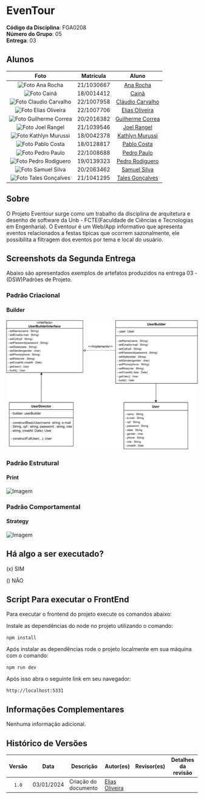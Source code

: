 # EvenTour

**Código da Disciplina**: FGA0208<br>
**Número do Grupo**: 05<br>
**Entrega**: 03<br>

## Alunos
|Foto| Matrícula | Aluno |
| :--: | :--: | :--: |
|<img src="https://avatars.githubusercontent.com/u/90392277?v=4" width="100px;" alt="Foto Ana Rocha"/>| 21/1030667  | [Ana Rocha][AnaGH]| 
|<img src="https://avatars.githubusercontent.com/u/49414401?v=4" width="100px;" alt="Foto Cainã"/>| 18/0014412  | [Cainã][CainaGH] |
|<img src="https://avatars.githubusercontent.com/u/79493200?v=4" width="100px;" alt="Foto Claudio Carvalho"/>| 22/1007958  | [Cláudio Carvalho][ClaudioGH] |
|<img src="https://avatars.githubusercontent.com/u/101871853?v=4" width="100px;" alt="Foto Elias Oliveira"/>| 22/1007706  | [Elias Oliveira][EliasGH] |
|<img src="https://avatars.githubusercontent.com/u/88345985?v=4" width="100px;" alt="Foto Guilherme Correa"/>| 20/2016382  | [Guilherme Correa][GuilhermeGH] |
|<img src="https://avatars.githubusercontent.com/u/98978800?v=4" width="100px;" alt="Foto Joel Rangel"/>| 21/1039546  | [Joel Rangel][JoelGH] |
|<img src="https://avatars.githubusercontent.com/u/52364259?v=4" width="100px;" alt="Foto Kathlyn Murussi"/>| 18/0042378  | [Kathlyn Murussi][KathlynGH] |
|<img src="https://avatars.githubusercontent.com/u/45216323?v=4" width="100px;" alt="Foto Pablo Costa"/>| 18/0128817  | [Pablo Costa][PabloGH] |
|<img src="https://avatars.githubusercontent.com/u/129682770?v=4" width="100px;" alt="Foto Pedro Paulo"/>| 22/1008688  | [Pedro Paulo][PedroPGH] |
|<img src="https://avatars.githubusercontent.com/u/56134679?v=4" width="100px;" alt="Foto Pedro Rodiguero"/>| 19/0139323  | [Pedro Rodiguero][PedroRGH] |
|<img src="https://avatars.githubusercontent.com/u/87997616?v=4" width="100px;" alt="Foto Samuel Silva"/>| 20/2063462  | [Samuel Silva][SamuelGH] |
|<img src="https://avatars.githubusercontent.com/u/70861660?v=4" width="100px;" alt="Foto Tales Gonçalves"/>| 21/1041295  | [Tales Gonçalves][TalesGH] |




## Sobre 

O Projeto Eventour surge como um trabalho da disciplina de arquitetura e desenho de software da Unb - FCTE(Faculdade de Ciências e Tecnologias em Engenharia). O Eventour é um Web/App informativo que apresenta eventos relacionados a festas típicas que ocorrem sazonalmente, ele possibilita a filtragem dos eventos por tema e local do usuário.

## Screenshots da Segunda Entrega
Abaixo são apresentados exemplos de artefatos produzidos na entrega 03 - (DSW)Padrões de Projeto.

### Padrão Criacional

#### Builder

<div style= "max-width: 800px">

![Imagem](../docs/PadroesDeProjeto/assets/criacionais/builder/User_Builder.svg)

</div>

### Padrão Estrutural

#### Print

<div style= "max-width: 800px">

![Imagem](./Modelagem/assets/Diagrama-de-Classes.jpg)

</div>

### Padrão Comportamental

#### Strategy

<div style= "max-width: 800px">

![Imagem](./Modelagem/assets/Diagrama-de-Classes.jpg)

</div>


## Há algo a ser executado?

(x) SIM

() NÃO

## Script Para executar o FrontEnd

Para executar o frontend do projeto execute os comandos abaixo:

Instale as dependências do node no projeto utilizando o comando:
```
npm install
```
Após instalar as dependências rode o projeto localmente em sua máquina com o comando:

```
npm run dev
```

Após isso abra o seguinte link em seu navegador:

```
http://localhost:5331

```

## Informações Complementares

Nenhuma informação adicional.


## Histórico de Versões

| Versão | Data | Descrição | Autor(es) | Revisor(es) | Detalhes da revisão |
| :----: | :--: | --------- | ----------- | ------ | :---: |
| `1.0`  | 03/01/2024 | Criação do documento | [Elias Oliveira][EliasGH] | | |

[AnaGH]: https://github.com/analufernanndess
[CainaGH]: https://github.com/freitasc
[ClaudioGH]: https://github.com/claudiohsc
[EliasGH]: https://github.com/EliasOliver21
[GuilhermeGH]: https://github.com/gmeister18
[JoelGH]: https://github.com/JoelSRangel
[KathlynGH]: https://github.com/klmurussi
[PabloGH]: https://github.com/pabloheika
[PedroRGH]: https://github.com/pedro-rodiguero
[PedroPGH]: https://github.com/Pedrin0030
[SamuelGH]: https://github.com/samuelalvess
[TalesGH]: https://github.com/TalesRG